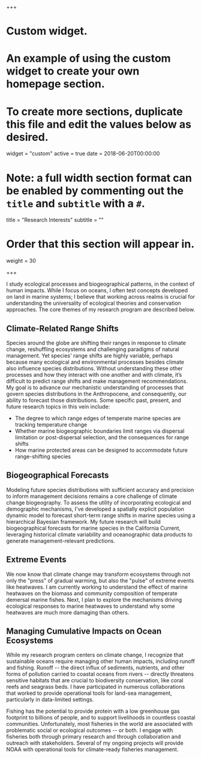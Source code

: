 +++
# Custom widget.
# An example of using the custom widget to create your own homepage section.
# To create more sections, duplicate this file and edit the values below as desired.
widget = "custom"
active = true
date = 2018-06-20T00:00:00

# Note: a full width section format can be enabled by commenting out the `title` and `subtitle` with a `#`.
title = "Research Interests"
subtitle = ""

# Order that this section will appear in.
weight = 30

+++

I study ecological processes and biogeographical patterns, in the context of human impacts. While I focus on oceans, I often test concepts developed on land in marine systems; I believe that working across realms is crucial for understanding the universality of ecological theories and conservation approaches. The core themes of my research program are described below. 

## Climate-Related Range Shifts 

Species around the globe are shifting their ranges in response to climate change, reshuffling ecosystems and challenging paradigms of natural management. Yet species' range shifts are highly variable, perhaps because many ecological and environmental processes besides climate also influence species distributions. Without understanding these other processes and how they interact with one another and with climate, it’s difficult to predict range shifts and make management recommendations. My goal is to advance our mechanistic understanding of processes that govern species distributions in the Anthropocene, and consequently, our ability to forecast those distributions. Some specific past, present, and future research topics in this vein include:

* The degree to which range edges of temperate marine species are tracking temperature change
* Whether marine biogeographic boundaries limit ranges via dispersal limitation or post-dispersal selection, and the consequences for range shifts
* How marine protected areas can be designed to accommodate future range-shifting species 

## Biogeographical Forecasts 

Modeling future species distributions with sufficient accuracy and precision to inform management decisions remains a core challenge of climate change biogeography. To assess the utility of incorporating ecological and demographic mechanisms, I've developed a spatially explicit population dynamic model to forecast short-term range shifts in marine species using a hierarchical Bayesian framework. My future research will build biogeographical forecasts for marine species in the California Current, leveraging historical climate variability and oceanographic data products to generate management-relevant predictions. 

## Extreme Events 

We now know that climate change may transform ecosystems through not only the "press" of gradual warming, but also the "pulse" of extreme events like heatwaves. I am currently working to understand the effect of marine heatwaves on the biomass and community composition of temperate demersal marine fishes. Next, I plan to explore the mechanisms driving ecological responses to marine heatwaves to understand why some heatwaves are much more damaging than others. 

## Managing Cumulative Impacts on Ocean Ecosystems

While my research program centers on climate change, I recognize that sustainable oceans require managing other human impacts, including runoff and fishing. Runoff -- the direct influx of sediments, nutrients, and other forms of pollution carried to coastal oceans from rivers -- directly threatens sensitive habitats that are crucial to biodiversity conservation, like coral reefs and seagrass beds. I have participated in numerous collaborations that worked to provide operational tools for land-sea management, particularly in data-limited settings.  

Fishing has the potential to provide protein with a low greenhouse gas footprint to billions of people, and to support livelihoods in countless coastal communities. Unfortunately, most fisheries in the world are associated with problematic social or ecological outcomes -- or both. I engage with fisheries both through primary research and through collaboration and outreach with stakeholders. Several of my ongoing projects will provide NOAA with operational tools for climate-ready fisheries management. 

